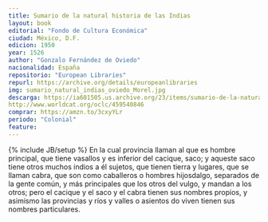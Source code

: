 ```yaml
---
title: Sumario de la natural historia de las Indias
layout: book
editorial: "Fondo de Cultura Económica"
ciudad: México, D.F.
edicion: 1950
year: 1526
author: "Gonzalo Fernández de Oviedo"
nacionalidad: España
repositorio: "European Libraries"
repurl: https://archive.org/details/europeanlibraries
img: sumario_natural_indias_oviedo_Morel.jpg
descarga: https://ia601505.us.archive.org/23/items/sumario-de-la-natural-historia-de-las-indias/Sumario%20de%20la%20natural%20historia%20de%20las%20Indias.pdf
http://www.worldcat.org/oclc/459540846
comprar: https://amzn.to/3cxyYLr
periodo: "Colonial"
feature: 
---
```

{% include JB/setup %}
En la cual provincia llaman al que es hombre principal, que tiene vasallos y es inferior del cacique, saco; y aqueste saco tiene otros muchos indios a él sujetos, que tienen tierra y lugares, que se llaman cabra, que son como caballeros o hombres hijosdalgo, separados de la gente común, y más principales que los otros del vulgo, y mandan a los otros; pero el cacique y el saco y el cabra tienen sus nombres propios, y asimismo las provincias y ríos y valles o asientos do viven tienen sus nombres particulares.
